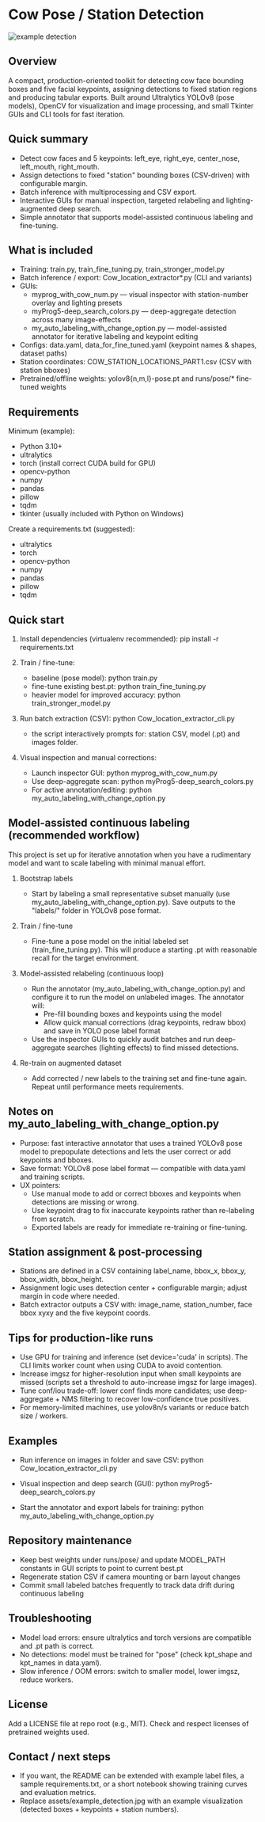 # Cow Pose / Station Detection

![example detection](assets/example_detection.jpg)

Overview
--------
A compact, production-oriented toolkit for detecting cow face bounding boxes and five facial keypoints, assigning detections to fixed station regions and producing tabular exports. Built around Ultralytics YOLOv8 (pose models), OpenCV for visualization and image processing, and small Tkinter GUIs and CLI tools for fast iteration.

Quick summary
-------------
- Detect cow faces and 5 keypoints: left_eye, right_eye, center_nose, left_mouth, right_mouth.
- Assign detections to fixed "station" bounding boxes (CSV-driven) with configurable margin.
- Batch inference with multiprocessing and CSV export.
- Interactive GUIs for manual inspection, targeted relabeling and lighting-augmented deep search.
- Simple annotator that supports model-assisted continuous labeling and fine-tuning.

What is included
-----------------
- Training: train.py, train_fine_tuning.py, train_stronger_model.py
- Batch inference / export: Cow_location_extractor*.py (CLI and variants)
- GUIs:
  - myprog_with_cow_num.py — visual inspector with station-number overlay and lighting presets
  - myProg5-deep_search_colors.py — deep-aggregate detection across many image-effects
  - my_auto_labeling_with_change_option.py — model-assisted annotator for iterative labeling and keypoint editing
- Configs: data.yaml, data_for_fine_tuned.yaml (keypoint names & shapes, dataset paths)
- Station coordinates: COW_STATION_LOCATIONS_PART1.csv (CSV with station bboxes)
- Pretrained/offline weights: yolov8{n,m,l}-pose.pt and runs/pose/* fine-tuned weights

Requirements
------------
Minimum (example):
- Python 3.10+
- ultralytics
- torch (install correct CUDA build for GPU)
- opencv-python
- numpy
- pandas
- pillow
- tqdm
- tkinter (usually included with Python on Windows)

Create a requirements.txt (suggested):
- ultralytics
- torch
- opencv-python
- numpy
- pandas
- pillow
- tqdm

Quick start
-----------
1) Install dependencies (virtualenv recommended):
   pip install -r requirements.txt

2) Train / fine-tune:
   - baseline (pose model): python train.py
   - fine-tune existing best.pt: python train_fine_tuning.py
   - heavier model for improved accuracy: python train_stronger_model.py

3) Run batch extraction (CSV):
   python Cow_location_extractor_cli.py
   - the script interactively prompts for: station CSV, model (.pt) and images folder.

4) Visual inspection and manual corrections:
   - Launch inspector GUI: python myprog_with_cow_num.py
   - Use deep-aggregate scan: python myProg5-deep_search_colors.py
   - For active annotation/editing: python my_auto_labeling_with_change_option.py

Model-assisted continuous labeling (recommended workflow)
-------------------------------------------------------
This project is set up for iterative annotation when you have a rudimentary model and want to scale labeling with minimal manual effort.

1) Bootstrap labels
   - Start by labeling a small representative subset manually (use my_auto_labeling_with_change_option.py). Save outputs to the "labels/" folder in YOLOv8 pose format.

2) Train / fine-tune
   - Fine-tune a pose model on the initial labeled set (train_fine_tuning.py). This will produce a starting .pt with reasonable recall for the target environment.

3) Model-assisted relabeling (continuous loop)
   - Run the annotator (my_auto_labeling_with_change_option.py) and configure it to run the model on unlabeled images. The annotator will:
     - Pre-fill bounding boxes and keypoints using the model
     - Allow quick manual corrections (drag keypoints, redraw bbox) and save in YOLO pose label format
   - Use the inspector GUIs to quickly audit batches and run deep-aggregate searches (lighting effects) to find missed detections.

4) Re-train on augmented dataset
   - Add corrected / new labels to the training set and fine-tune again. Repeat until performance meets requirements.

Notes on my_auto_labeling_with_change_option.py
-----------------------------------------------
- Purpose: fast interactive annotator that uses a trained YOLOv8 pose model to prepopulate detections and lets the user correct or add keypoints and bboxes.
- Save format: YOLOv8 pose label format — compatible with data.yaml and training scripts.
- UX pointers:
  - Use manual mode to add or correct bboxes and keypoints when detections are missing or wrong.
  - Use keypoint drag to fix inaccurate keypoints rather than re-labeling from scratch.
  - Exported labels are ready for immediate re-training or fine-tuning.

Station assignment & post-processing
------------------------------------
- Stations are defined in a CSV containing label_name, bbox_x, bbox_y, bbox_width, bbox_height.
- Assignment logic uses detection center + configurable margin; adjust margin in code where needed.
- Batch extractor outputs a CSV with: image_name, station_number, face bbox xyxy and the five keypoint coords.

Tips for production-like runs
----------------------------
- Use GPU for training and inference (set device='cuda' in scripts). The CLI limits worker count when using CUDA to avoid contention.
- Increase imgsz for higher-resolution input when small keypoints are missed (scripts set a threshold to auto-increase imgsz for large images).
- Tune conf/iou trade-off: lower conf finds more candidates; use deep-aggregate + NMS filtering to recover low-confidence true positives.
- For memory-limited machines, use yolov8n/s variants or reduce batch size / workers.

Examples
--------
- Run inference on images in folder and save CSV:
  python Cow_location_extractor_cli.py

- Visual inspection and deep search (GUI):
  python myProg5-deep_search_colors.py

- Start the annotator and export labels for training:
  python my_auto_labeling_with_change_option.py

Repository maintenance
----------------------
- Keep best weights under runs/pose/ and update MODEL_PATH constants in GUI scripts to point to current best.pt
- Regenerate station CSV if camera mounting or barn layout changes
- Commit small labeled batches frequently to track data drift during continuous labeling

Troubleshooting
---------------
- Model load errors: ensure ultralytics and torch versions are compatible and .pt path is correct.
- No detections: model must be trained for "pose" (check kpt_shape and kpt_names in data.yaml).
- Slow inference / OOM errors: switch to smaller model, lower imgsz, reduce workers.

License
-------
Add a LICENSE file at repo root (e.g., MIT). Check and respect licenses of pretrained weights used.

Contact / next steps
--------------------
- If you want, the README can be extended with example label files, a sample requirements.txt, or a short notebook showing training curves and evaluation metrics.
- Replace assets/example_detection.jpg with an example visualization (detected boxes + keypoints + station numbers).
